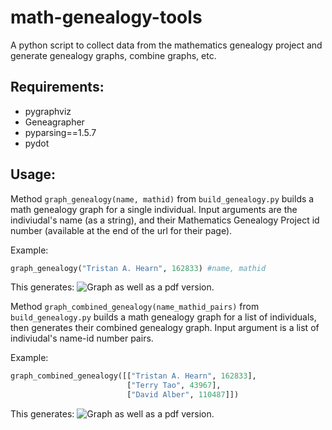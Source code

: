 math-genealogy-tools
=====================
A python script to collect data from the mathematics genealogy project and
generate genealogy graphs, combine graphs, etc.

## Requirements:
- pygraphviz
- Geneagrapher
- pyparsing==1.5.7
- pydot 

## Usage:
Method `graph_genealogy(name, mathid)` from `build_genealogy.py` builds a math genealogy graph for a single individual.
Input arguments are the indiviudal's name (as a string), and their Mathematics Genealogy Project id number (available at
the end of the url for their page).

Example:
```python
graph_genealogy("Tristan A. Hearn", 162833) #name, mathid
```
This generates:
![Graph](http://i.imgur.com/G9UtDYv.jpg)
as well as a pdf version.

Method `graph_combined_genealogy(name_mathid_pairs)` from `build_genealogy.py` builds a math genealogy graph for a list
of individuals, then generates their combined genealogy graph.
Input argument is a list of indiviudal's name-id number pairs.

Example:
```python
graph_combined_genealogy([["Tristan A. Hearn", 162833],
                          ["Terry Tao", 43967],
                          ["David Alber", 110487]])
```
This generates:
![Graph](http://i.imgur.com/zelQDx9.jpg)
as well as a pdf version.
